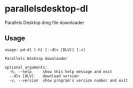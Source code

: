 # parallelsdesktop-dl

Parallels Desktop dmg file downloader

## Usage

    usage: pd-dl [-h] [--dlv [DLV]] [-v]

    Parallels Desktop downloader

    optional arguments:
      -h, --help     show this help message and exit
      --dlv [DLV]    download version
      -v, --version  show program's version number and exit
